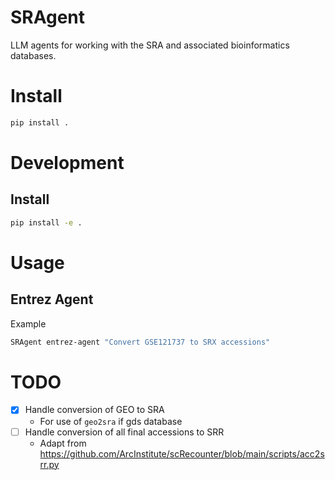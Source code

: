 SRAgent
=======

LLM agents for working with the SRA and associated bioinformatics databases.


# Install 
    
```bash
pip install .
```

# Development

## Install

```bash
pip install -e .
```

# Usage

## Entrez Agent

Example

```bash
SRAgent entrez-agent "Convert GSE121737 to SRX accessions"
```


# TODO

* [X] Handle conversion of GEO to SRA
  * For use of `geo2sra` if gds database
* [ ] Handle conversion of all final accessions to SRR
  * Adapt from https://github.com/ArcInstitute/scRecounter/blob/main/scripts/acc2srr.py
